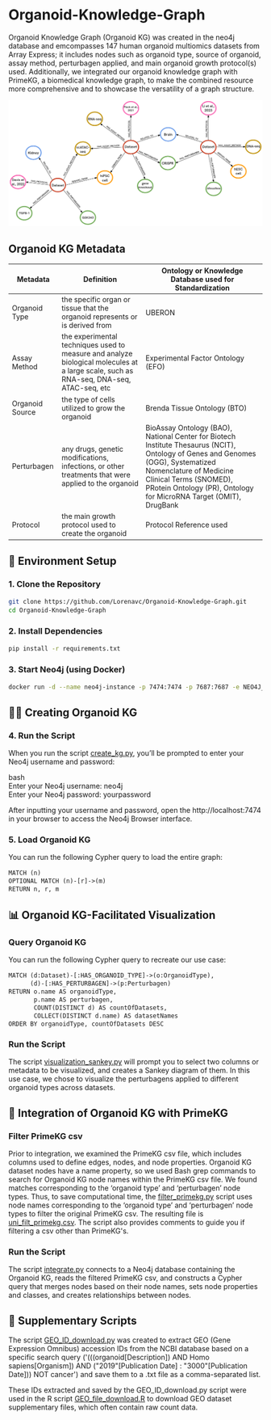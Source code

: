 # Organoid-Knowledge-Graph

Organoid Knowledge Graph (Organoid KG) was created in the neo4j database and emcompasses 147 human organoid multiomics datasets from Array Express; it includes nodes such as organoid type, source of organoid, assay method, perturbagen applied, and main organoid growth protocol(s) used. Additionally, we integrated our organoid knowledge graph with PrimeKG, a biomedical knowledge graph, to make the combined resource more comprehensive and to showcase the versatility of a graph structure. 

![Alt text](https://github.com/Lorenavc/Organoid-Knowledge-Graph/blob/main/images/organoidKG_example_diagram.png)

## Organoid KG Metadata 

  | Metadata       | Definition      | Ontology or Knowledge Database used for Standardization       |
|------------------|--------------------|-------------------------------|
| Organoid Type         | the specific organ or tissue that the organoid represents or is derived from   | UBERON |
| Assay Method | the experimental techniques used to measure and analyze biological molecules at a large scale, such as RNA-seq, DNA-seq, ATAC-seq, etc        | Experimental Factor Ontology (EFO) |
| Organoid Source      | the type of cells utilized to grow the organoid  | Brenda Tissue Ontology (BTO) |
| Perturbagen | any drugs, genetic modifications, infections, or other treatments that were applied to the organoid | BioAssay Ontology (BAO), National Center for Biotech Institute Thesaurus (NCIT), Ontology of Genes and Genomes (OGG), Systematized Nomenclature of Medicine Clinical Terms (SNOMED), PRotein Ontology (PR), Ontology for MicroRNA Target (OMIT), DrugBank  |
| Protocol | the main growth protocol used to create the organoid | Protocol Reference used | 

## 🌱 Environment Setup

### 1. Clone the Repository

```bash
git clone https://github.com/Lorenavc/Organoid-Knowledge-Graph.git
cd Organoid-Knowledge-Graph
```

### 2. Install Dependencies


```bash
pip install -r requirements.txt
```

### 3. Start Neo4j (using Docker)

```bash
docker run -d --name neo4j-instance -p 7474:7474 -p 7687:7687 -e NEO4J_AUTH=neo4j/yourpassword -v /creating_kg/ArrayExpress_metadata.csv:/data/ArrayExpress_metadata.csv neo4j:latest
```

## 🧑‍💻 Creating Organoid KG

### 4. Run the Script

When you run the script [create_kg.py](https://github.com/Lorenavc/Organoid-Knowledge-Graph/blob/main/creating_kg/create_kg.py), you’ll be prompted to enter your Neo4j username and password:

bash  
Enter your Neo4j username: neo4j  
Enter your Neo4j password: yourpassword

After inputting your username and password, open the http://localhost:7474 in your browser to access the Neo4j Browser interface.

### 5. Load Organoid KG
You can run the following Cypher query to load the entire graph:

```cypher
MATCH (n)
OPTIONAL MATCH (n)-[r]->(m)
RETURN n, r, m
```
## 📊 Organoid KG-Facilitated Visualization

### Query Organoid KG 
You can run the following Cypher query to recreate our use case: 
```cypher
MATCH (d:Dataset)-[:HAS_ORGANOID_TYPE]->(o:OrganoidType),
      (d)-[:HAS_PERTURBAGEN]->(p:Perturbagen)
RETURN o.name AS organoidType, 
       p.name AS perturbagen, 
       COUNT(DISTINCT d) AS countOfDatasets,
       COLLECT(DISTINCT d.name) AS datasetNames
ORDER BY organoidType, countOfDatasets DESC
```
### Run the Script

The script [visualization_sankey.py](https://github.com/Lorenavc/Organoid-Knowledge-Graph/blob/main/visualization/visualization_sankey.py) will prompt you to select two columns or metadata to be visualized, and creates a Sankey diagram of them. In this use case, we chose to visualize the perturbagens applied to different organoid types across datasets. 

## 🧩 Integration of Organoid KG with PrimeKG 

### Filter PrimeKG csv
Prior to integration, we examined the PrimeKG csv file, which includes columns used to define edges, nodes, and node properties. Organoid KG dataset nodes have a name property, so we used Bash grep commands to search for Organoid KG node names within the PrimeKG csv file. We found matches corresponding to the ‘organoid type’ and ‘perturbagen’ node types. Thus, to save computational time, the [filter_primekg.py](https://github.com/Lorenavc/Organoid-Knowledge-Graph/blob/main/integrating_kg/filter_primekg.py) script uses node names corresponding to the ‘organoid type’ and ‘perturbagen’ node types to filter the original PrimeKG csv. The resulting file is [uni_filt_primekg.csv](https://github.com/Lorenavc/Organoid-Knowledge-Graph/blob/main/integrating_kg/uni_filt_primekg.csv). The script also provides comments to guide you if filtering a csv other than PrimeKG's. 

### Run the Script

The script [integrate.py](https://github.com/Lorenavc/Organoid-Knowledge-Graph/blob/main/integrating_kg/integrate.py) connects to a Neo4j database containing the Organoid KG, reads the filtered PrimeKG csv, and constructs a Cypher query that merges nodes based on their node names, sets node properties and classes, and creates relationships between nodes.


## 📄 Supplementary Scripts

The script [GEO_ID_download.py](https://github.com/Lorenavc/Organoid-Knowledge-Graph/blob/main/supplementary_scripts/GEO_ID_download.py) was created to extract GEO (Gene Expression Omnibus) accession IDs from the NCBI database based on a specific search query ('(((organoid[Description]) AND Homo sapiens[Organism]) AND ("2019"[Publication Date] : "3000"[Publication Date])) NOT cancer') and save them to a .txt file as a comma-separated list.

These IDs extracted and saved by the GEO_ID_download.py script were used in the R script [GEO_file_download.R](https://github.com/Lorenavc/Organoid-Knowledge-Graph/blob/main/supplementary_scripts/GEO_file_download.R) to download GEO dataset supplementary files, which often contain raw count data.

